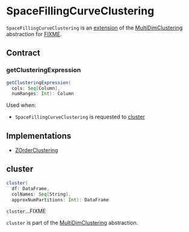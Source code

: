 # SpaceFillingCurveClustering

`SpaceFillingCurveClustering` is an [extension](#contract) of the [MultiDimClustering](MultiDimClustering.md) abstraction for [FIXME](#implementations).

## Contract

### <span id="getClusteringExpression"> getClusteringExpression

```scala
getClusteringExpression(
  cols: Seq[Column],
  numRanges: Int): Column
```

Used when:

* `SpaceFillingCurveClustering` is requested to [cluster](#cluster)

## Implementations

* [ZOrderClustering](ZOrderClustering.md)

## <span id="cluster"> cluster

```scala
cluster(
  df: DataFrame,
  colNames: Seq[String],
  approxNumPartitions: Int): DataFrame
```

`cluster`...FIXME

`cluster` is part of the [MultiDimClustering](MultiDimClustering.md#cluster) abstraction.
